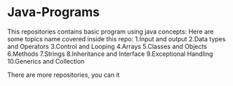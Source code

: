 # Java-Programs
This repositories contains basic program using java concepts:
Here are some topics name covered inside this repo:
1.Input and output
2.Data types and Operators
3.Control and Looping
4.Arrays
5.Classes and Objects
6.Methods
7.Strings
8.Inheritance and Interface
9.Exceptional Handling
10.Generics and Collection

There are more repositories, you can it 
